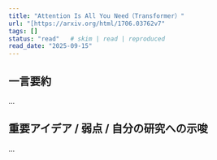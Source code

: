```yaml
---
title: "Attention Is All You Need（Transformer）"
url: "[https://arxiv.org/html/1706.03762v7"
tags: []
status: "read"   # skim | read | reproduced
read_date: "2025-09-15"
---
```


## 一言要約
…

## 重要アイデア / 弱点 / 自分の研究への示唆
…
